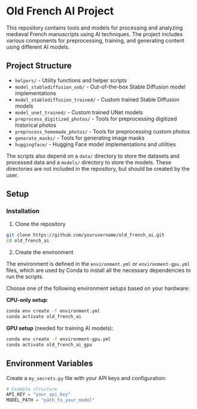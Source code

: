 # Old French AI Project

This repository contains tools and models for processing and analyzing medieval French manuscripts using AI techniques. The project includes various components for preprocessing, training, and generating content using different AI models.

## Project Structure

- `helpers/` - Utility functions and helper scripts
- `model_stablediffusion_oob/` - Out-of-the-box Stable Diffusion model implementations
- `model_stablediffusion_trained/` - Custom trained Stable Diffusion models
- `model_unet_trained/` - Custom trained UNet models
- `preprocess_digitized_photos/` - Tools for preprocessing digitized historical photos
- `preprocess_homemade_photos/` - Tools for preprocessing custom photos
- `generate_masks/` - Tools for generating image masks
- `huggingface/` - Hugging Face model implementations and utilities

The scripts also depend on a `data/` directory to store the datasets and processed data and a `models/` directory to store the models. These directories are not included in the repository, but should be created by the user.

## Setup

### Installation

1. Clone the repository
```bash
git clone https://github.com/yourusername/old_french_ai.git
cd old_french_ai
```

2. Create the environment

The environment is defined in the `environment.yml` or `environment-gpu.yml` files, which are used by Conda to install all the necessary dependencies to run the scripts.

Choose one of the following environment setups based on your hardware:

**CPU-only setup**:
```bash
conda env create -f environment.yml
conda activate old_french_ai
```

**GPU setup** (needed for training AI models):
```bash
conda env create -f environment-gpu.yml
conda activate old_french_ai_gpu
```

## Environment Variables

Create a `my_secrets.py` file with your API keys and configuration:

```python
# Example structure
API_KEY = "your_api_key"
MODEL_PATH = "path_to_your_model"
```
